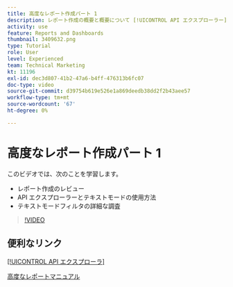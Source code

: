 ```yaml
---
title: 高度なレポート作成パート 1
description: レポート作成の概要と概要について [!UICONTROL API エクスプローラー] とテキストモード、およびテキストモードフィルタの詳細なスタディ。
activity: use
feature: Reports and Dashboards
thumbnail: 3409632.png
type: Tutorial
role: User
level: Experienced
team: Technical Marketing
kt: 11196
exl-id: dec3d807-41b2-47a6-b4ff-476313b6fc07
doc-type: video
source-git-commit: d39754b619e526e1a869deedb38dd2f2b43aee57
workflow-type: tm+mt
source-wordcount: '67'
ht-degree: 0%

---
```


# 高度なレポート作成パート 1

このビデオでは、次のことを学習します。

* レポート作成のレビュー
* API エクスプローラーとテキストモードの使用方法
* テキストモードフィルタの詳細な調査

>[!VIDEO](https://video.tv.adobe.com/v/3409632/?quality=12)

## 便利なリンク

[[!UICONTROL API エクスプローラ]](https://developer.adobe.com/workfront/api-explorer/)

[高度なレポートマニュアル](/help/assets/advanced-reporting-manual.pdf)
